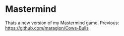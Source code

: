 # Mastermind

Thats a new version of my Mastermind game.
Previous: https://github.com/maragion/Cows-Bulls
